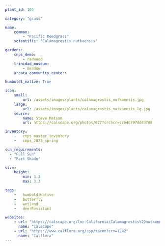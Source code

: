 ```yaml
---
plant_id: 105 

category: "grass"

name: 
    common: 
        - "Pacific Reedgrass"  
    scientific: "Calamagrostis nutkaensis" 

gardens:
    cnps_demo:
        - redwood
    trinidad_museum:
        - meadow
    arcata_community_center:

humboldt_native: True

icon: 
    small: 
        url: /assets/images/plants/calamagrostis_nutkaensis.jpg 
    large: 
        url: /assets/images/plants/calamagrostis_nutkaensis_lg.jpg 
    source: 
        name: Steve Matson 
        url: https://calscape.org/photos/627?srchcr=sc640797dd4d708 

inventory: 
    -   cnps_master_inventory
    -   cnps_2023_spring

sun_requirements:
  - "Full Sun"
  - "Part Shade"

size:
    height: 
        min: 3.3
        max: 3.3

tags:  
    -   humboldtNative
    -   butterfly
    -   wetland
    -   deerResistant

websites:
    - url: "https://calscape.org/loc-California/Calamagrostis%20nutkaensis(%20)"
      name: "Calscape"
    - url: "https://www.calflora.org/app/taxon?crn=1242"
      name: "Calflora"
---
```

